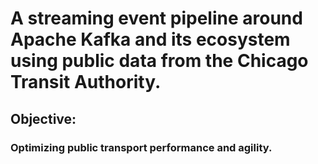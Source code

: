 # A streaming event pipeline around Apache Kafka and its ecosystem using public data from the Chicago Transit Authority.
## Objective:
### Optimizing public transport performance and agility. 